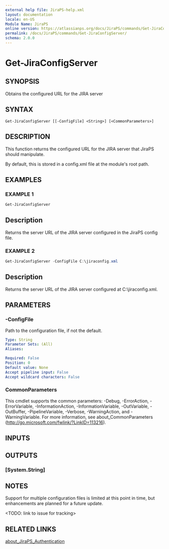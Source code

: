 ```yaml
---
external help file: JiraPS-help.xml
layout: documentation
locale: en-US
Module Name: JiraPS
online version: https://atlassianps.org/docs/JiraPS/commands/Get-JiraConfigServer/
permalink: /docs/JiraPS/commands/Get-JiraConfigServer/
schema: 2.0.0
---
```


# Get-JiraConfigServer

## SYNOPSIS

Obtains the configured URL for the JIRA server

## SYNTAX

```
Get-JiraConfigServer [[-ConfigFile] <String>] [<CommonParameters>]
```

## DESCRIPTION

This function returns the configured URL for the JIRA server that JiraPS should manipulate.

By default, this is stored in a config.xml file at the module's root path.

## EXAMPLES

### EXAMPLE 1

```powershell
Get-JiraConfigServer
```

Description  
 -----------  
Returns the server URL of the JIRA server configured in the JiraPS config file.

### EXAMPLE 2

```powershell
Get-JiraConfigServer -ConfigFile C:\jiraconfig.xml
```

Description  
 -----------  
Returns the server URL of the JIRA server configured at C:\jiraconfig.xml.

## PARAMETERS

### -ConfigFile

Path to the configuration file, if not the default.

```yaml
Type: String
Parameter Sets: (All)
Aliases:

Required: False
Position: 0
Default value: None
Accept pipeline input: False
Accept wildcard characters: False
```

### CommonParameters
This cmdlet supports the common parameters: -Debug, -ErrorAction, -ErrorVariable, -InformationAction, -InformationVariable, -OutVariable, -OutBuffer, -PipelineVariable, -Verbose, -WarningAction, and -WarningVariable. For more information, see about_CommonParameters (http://go.microsoft.com/fwlink/?LinkID=113216).

## INPUTS

## OUTPUTS

### [System.String]

## NOTES

Support for multiple configuration files is limited at this point in time, but enhancements are planned for a future update.

<TODO: link to issue for tracking>

## RELATED LINKS

[about_JiraPS_Authentication](../../about/authentication.html)
